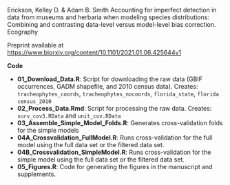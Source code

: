 Erickson, Kelley D. & Adam B. Smith Accounting for imperfect detection in data from museums and herbaria when modeling species distributions: Combining and contrasting data-level versus model-level bias correction. Ecography 

Preprint available at https://www.biorxiv.org/content/10.1101/2021.01.06.425644v1 


**Code**

- **01_Download_Data.R**: Script for downloading the raw data (GBIF occurrences, GADM shapefile, and 2010 census data). Creates: `tracheophytes_coords`, `tracheophytes_nocoords`, `florida_state`, `florida` `census_2010`  
- **02_Process_Data.Rmd**: Script for processing the raw data. Creates: `surv_cov3.RData` and `unit_cov.RData`
- **03_Assemble_Simple_Model_Folds.R**: Generates cross-validation folds for the simple models
- **04A_Crossvalidation_FullModel.R**: Runs cross-validation for the full model using the full data set or the filtered data set. 
- **04B_Crossvalidation_SimpleModel.R**: Runs cross-validation for the simple model using the full data set or the filtered data set. 
- **05_Figures.R**: Code for generating the figures in the manuscript and supplements. 


